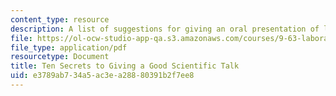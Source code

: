 ```yaml
---
content_type: resource
description: A list of suggestions for giving an oral presentation of literature review.
file: https://ol-ocw-studio-app-qa.s3.amazonaws.com/courses/9-63-laboratory-in-visual-cognition-fall-2009/e3789ab734a5ac3ea28880391b2f7ee8_MIT9_63F09_rr05.pdf
file_type: application/pdf
resourcetype: Document
title: Ten Secrets to Giving a Good Scientific Talk
uid: e3789ab7-34a5-ac3e-a288-80391b2f7ee8
---
```

